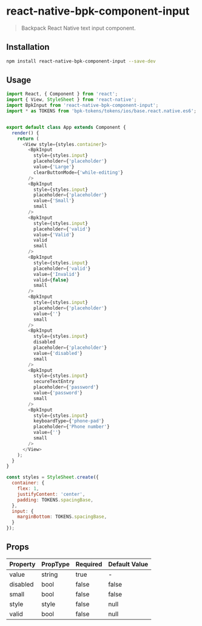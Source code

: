 # react-native-bpk-component-input

> Backpack React Native text input component.

## Installation

```sh
npm install react-native-bpk-component-input --save-dev
```

## Usage

```js
import React, { Component } from 'react';
import { View, StyleSheet } from 'react-native';
import BpkInput from 'react-native-bpk-component-input';
import * as TOKENS from 'bpk-tokens/tokens/ios/base.react.native.es6';


export default class App extends Component {
  render() {
    return (
      <View style={styles.container}>
        <BpkInput
          style={styles.input}
          placeholder={'placeholder'}
          value={'Large'}
          clearButtonMode={'while-editing'}
        />
        <BpkInput
          style={styles.input}
          placeholder={'placeholder'}
          value={'Small'}
          small
        />
        <BpkInput
          style={styles.input}
          placeholder={'valid'}
          value={'Valid'}
          valid
          small
        />
        <BpkInput
          style={styles.input}
          placeholder={'valid'}
          value={'Invalid'}
          valid={false}
          small
        />
        <BpkInput
          style={styles.input}
          placeholder={'placeholder'}
          value={''}
          small
        />
        <BpkInput
          style={styles.input}
          disabled
          placeholder={'placeholder'}
          value={'disabled'}
          small
        />
        <BpkInput
          style={styles.input}
          secureTextEntry
          placeholder={'password'}
          value={'password'}
          small
        />
        <BpkInput
          style={styles.input}
          keyboardType={'phone-pad'}
          placeholder={'Phone number'}
          value={''}
          small
        />
      </View>
    );
  }
}

const styles = StyleSheet.create({
  container: {
    flex: 1,
    justifyContent: 'center',
    padding: TOKENS.spacingBase,
  },
  input: {
    marginBottom: TOKENS.spacingBase,
  }
});
```

## Props

| Property    | PropType  | Required | Default Value |
| ----------- | --------- | -------- | ------------- |
| value       | string    | true     | -             |
| disabled    | bool      | false    | false         |
| small       | bool      | false    | false         |
| style       | style     | false    | null          |
| valid       | bool      | false    | null          |
